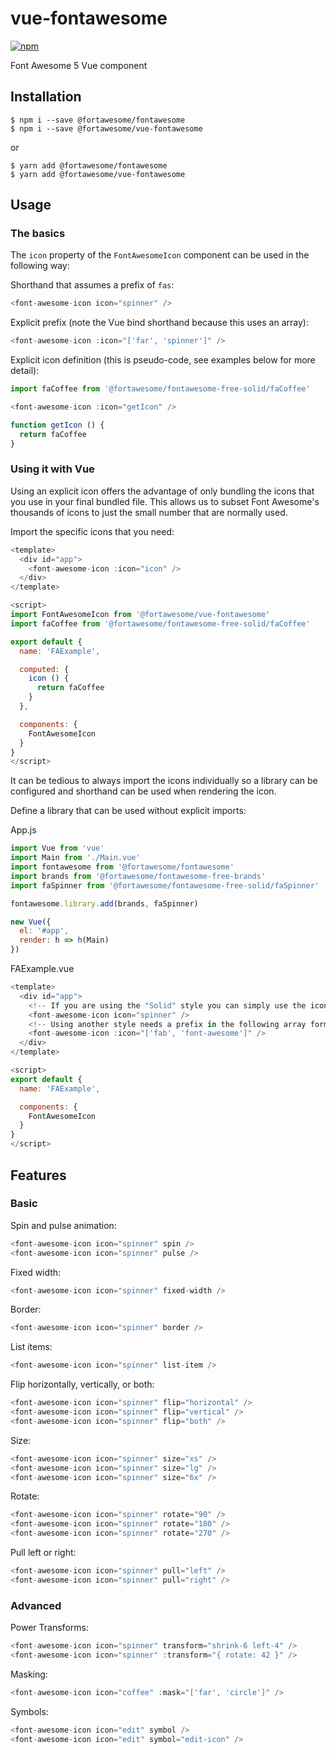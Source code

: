 # vue-fontawesome

[![npm](https://img.shields.io/npm/v/@fortawesome/vue-fontawesome.svg?style=flat-square)](https://www.npmjs.com/package/@fortawesome/vue-fontawesome)

Font Awesome 5 Vue component

## Installation

```
$ npm i --save @fortawesome/fontawesome
$ npm i --save @fortawesome/vue-fontawesome
```

or

```
$ yarn add @fortawesome/fontawesome
$ yarn add @fortawesome/vue-fontawesome
```

## Usage

### The basics

The `icon` property of the `FontAwesomeIcon` component can be used in the following way:

Shorthand that assumes a prefix of `fas`:

```javascript
<font-awesome-icon icon="spinner" />
```

Explicit prefix (note the Vue bind shorthand because this uses an array):

```javascript
<font-awesome-icon :icon="['far', 'spinner']" />
```

Explicit icon definition (this is pseudo-code, see examples below for more detail):

```javascript
import faCoffee from '@fortawesome/fontawesome-free-solid/faCoffee'

<font-awesome-icon :icon="getIcon" />

function getIcon () {
  return faCoffee
}
```

### Using it with Vue

Using an explicit icon offers the advantage of only bundling the icons that you
use in your final bundled file. This allows us to subset Font Awesome's
thousands of icons to just the small number that are normally used.

Import the specific icons that you need:

```javascript
<template>
  <div id="app">
    <font-awesome-icon :icon="icon" />
  </div>
</template>

<script>
import FontAwesomeIcon from '@fortawesome/vue-fontawesome'
import faCoffee from '@fortawesome/fontawesome-free-solid/faCoffee'

export default {
  name: 'FAExample',

  computed: {
    icon () {
      return faCoffee
    }
  },

  components: {
    FontAwesomeIcon
  }
}
</script>
```

It can be tedious to always import the icons individually so a library can be
configured and shorthand can be used when rendering the icon.

Define a library that can be used without explicit imports:

App.js

```javascript
import Vue from 'vue'
import Main from './Main.vue'
import fontawesome from '@fortawesome/fontawesome'
import brands from '@fortawesome/fontawesome-free-brands'
import faSpinner from '@fortawesome/fontawesome-free-solid/faSpinner'

fontawesome.library.add(brands, faSpinner)

new Vue({
  el: '#app',
  render: h => h(Main)
})
```

FAExample.vue

```javascript
<template>
  <div id="app">
    <!-- If you are using the "Solid" style you can simply use the icon name -->
    <font-awesome-icon icon="spinner" />
    <!-- Using another style needs a prefix in the following array format -->
    <font-awesome-icon :icon="['fab', 'font-awesome']" />
  </div>
</template>

<script>
export default {
  name: 'FAExample',

  components: {
    FontAwesomeIcon
  }
}
</script>
```

## Features

### Basic

Spin and pulse animation:

```javascript
<font-awesome-icon icon="spinner" spin />
<font-awesome-icon icon="spinner" pulse />
```

Fixed width:

```javascript
<font-awesome-icon icon="spinner" fixed-width />
```

Border:

```javascript
<font-awesome-icon icon="spinner" border />
```

List items:

```javascript
<font-awesome-icon icon="spinner" list-item />
```

Flip horizontally, vertically, or both:

```javascript
<font-awesome-icon icon="spinner" flip="horizontal" />
<font-awesome-icon icon="spinner" flip="vertical" />
<font-awesome-icon icon="spinner" flip="both" />
```

Size:

```javascript
<font-awesome-icon icon="spinner" size="xs" />
<font-awesome-icon icon="spinner" size="lg" />
<font-awesome-icon icon="spinner" size="6x" />
```

Rotate:

```javascript
<font-awesome-icon icon="spinner" rotate="90" />
<font-awesome-icon icon="spinner" rotate="180" />
<font-awesome-icon icon="spinner" rotate="270" />
```

Pull left or right:

```javascript
<font-awesome-icon icon="spinner" pull="left" />
<font-awesome-icon icon="spinner" pull="right" />
```

### Advanced

Power Transforms:

```javascript
<font-awesome-icon icon="spinner" transform="shrink-6 left-4" />
<font-awesome-icon icon="spinner" :transform="{ rotate: 42 }" />
```

Masking:

```javascript
<font-awesome-icon icon="coffee" :mask="['far', 'circle']" />
```

Symbols:

```javascript
<font-awesome-icon icon="edit" symbol />
<font-awesome-icon icon="edit" symbol="edit-icon" />
```
